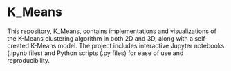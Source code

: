 # K_Means

This repository, K_Means, contains implementations and visualizations of the K-Means clustering algorithm in both 2D and 3D, along with a self-created K-Means model. The project includes interactive Jupyter notebooks (.ipynb files) and Python scripts (.py files) for ease of use and reproducibility.
